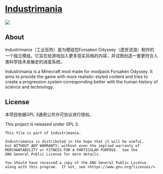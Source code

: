 # [Industrimania](shagejack.github.io)

![](https://img.shields.io/cocoapods/l/Industrimania.svg?style=flat)

## About

Industrimania（工业狂热）是为模组包Forsaken Odyssey（遗世流浪）制作的一个独立模组。它旨在给游戏加入更多现实风格的内容，并试图创造一套更符合人类科学技术发展史的进度系统。

Industrimania is a Minecraft mod made for modpack Forsaken Odyssey. It aims to provide the game with more realistic-styled content and tries to create a progression system corresponding better with the human history of science and technology.

## License

本项目依据GPL 3通用公共许可协议进行授权。

This project is released under GPL 3. 

    This file is part of Industrimania.
    
    Industrimania is distributed in the hope that it will be useful,
    but WITHOUT ANY WARRANTY; without even the implied warranty of
    MERCHANTABILITY or FITNESS FOR A PARTICULAR PURPOSE.  See the
    GNU General Public License for more details.
    
    You should have received a copy of the GNU General Public License
    along with this program.  If not, see <https://www.gnu.org/licenses/>.

